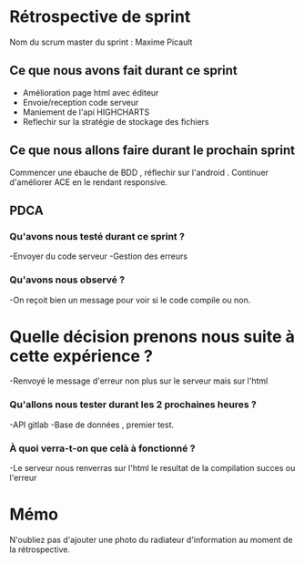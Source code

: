 # Rétrospective de sprint

Nom du scrum master du sprint : Maxime Picault

## Ce que nous avons fait durant ce sprint
- Amélioration page html avec éditeur
- Envoie/reception code serveur 
- Maniement de l'api HIGHCHARTS
- Reflechir sur la stratégie de stockage des fichiers

## Ce que nous allons faire durant le prochain sprint
Commencer une ébauche de BDD , réflechir sur l'android . Continuer d'améliorer ACE en le rendant responsive. 

## PDCA 
### Qu'avons nous testé durant ce sprint ? 
-Envoyer du code serveur
-Gestion des erreurs 

### Qu'avons nous observé ? 
-On reçoit bien un message pour voir si le code compile ou non.

# Quelle décision prenons nous suite à cette expérience ? 
-Renvoyé le message d'erreur non plus sur le serveur mais sur l'html

### Qu'allons nous tester durant les 2 prochaines heures ? 
-API gitlab
-Base de données , premier test.

### À quoi verra-t-on que celà à fonctionné ?
-Le serveur nous renverras sur l'html le resultat de la  compilation succes ou l'erreur

# Mémo
N'oubliez pas d'ajouter une photo du radiateur d'information au moment de la rétrospective.
